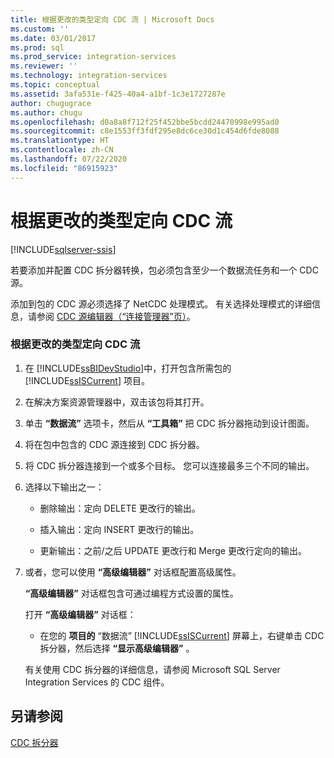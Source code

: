 ```yaml
---
title: 根据更改的类型定向 CDC 流 | Microsoft Docs
ms.custom: ''
ms.date: 03/01/2017
ms.prod: sql
ms.prod_service: integration-services
ms.reviewer: ''
ms.technology: integration-services
ms.topic: conceptual
ms.assetid: 3afa531e-f425-40a4-a1bf-1c3e1727287e
author: chugugrace
ms.author: chugu
ms.openlocfilehash: d0a8a8f712f25f452bbe5bcdd24470998e995ad0
ms.sourcegitcommit: c8e1553ff3fdf295e8dc6ce30d1c454d6fde8088
ms.translationtype: HT
ms.contentlocale: zh-CN
ms.lasthandoff: 07/22/2020
ms.locfileid: "86915923"
---
```

# <a name="direct-the-cdc-stream-according-to-the-type-of-change"></a>根据更改的类型定向 CDC 流

[!INCLUDE[sqlserver-ssis](../../includes/applies-to-version/sqlserver-ssis.md)]


  若要添加并配置 CDC 拆分器转换，包必须包含至少一个数据流任务和一个 CDC 源。  
  
 添加到包的 CDC 源必须选择了 NetCDC 处理模式。 有关选择处理模式的详细信息，请参阅 [CDC 源编辑器（“连接管理器”页）](../../integration-services/data-flow/cdc-source-editor-connection-manager-page.md)。  
  
### <a name="to-direct-the-cdc-stream-according-to-the-type-of-change"></a>根据更改的类型定向 CDC 流  
  
1.  在 [!INCLUDE[ssBIDevStudio](../../includes/ssbidevstudio-md.md)]中，打开包含所需包的 [!INCLUDE[ssISCurrent](../../includes/ssiscurrent-md.md)] 项目。  
  
2.  在解决方案资源管理器中，双击该包将其打开。  
  
3.  单击 **“数据流”** 选项卡，然后从 **“工具箱”** 把 CDC 拆分器拖动到设计图面。  
  
4.  将在包中包含的 CDC 源连接到 CDC 拆分器。  
  
5.  将 CDC 拆分器连接到一个或多个目标。 您可以连接最多三个不同的输出。  
  
6.  选择以下输出之一：  
  
    -   删除输出：定向 DELETE 更改行的输出。  
  
    -   插入输出：定向 INSERT 更改行的输出。  
  
    -   更新输出：之前/之后 UPDATE 更改行和 Merge 更改行定向的输出。  
  
7.  或者，您可以使用 **“高级编辑器”** 对话框配置高级属性。  
  
     **“高级编辑器”** 对话框包含可通过编程方式设置的属性。  
  
     打开 **“高级编辑器”** 对话框：  
  
    -   在您的 **项目的** “数据流” [!INCLUDE[ssISCurrent](../../includes/ssiscurrent-md.md)] 屏幕上，右键单击 CDC 拆分器，然后选择 **“显示高级编辑器”** 。  
  
     有关使用 CDC 拆分器的详细信息，请参阅 Microsoft SQL Server Integration Services 的 CDC 组件。  
  
## <a name="see-also"></a>另请参阅  
 [CDC 拆分器](../../integration-services/data-flow/cdc-splitter.md)  
  
  
